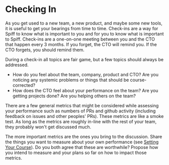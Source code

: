 # Checking In

As you get used to a new team, a new product, and maybe some new tools, it is useful to get your bearings from time to time.
Check-ins are a way for Spiff to know what is important to you and for you to know what is important to Spiff.
Check-ins are a one-on-one meeting between you and the CTO that happen every 3 months.
If you forget, the CTO will remind you. If the CTO forgets, you should remind them.

During a check-in all topics are fair game, but a few topics should always be addressed.

* How do you feel about the team, company, product and CTO? Are you noticing any systemic problems or things that should be course-corrected?
* How does the CTO feel about your performance on the team? Are you getting projects done? Are you helping others on the team?

There are a few general metrics that might be considered while assessing your performance such as numbers of PRs and github activity (including feedback on issues and other peoples' PRs).
These metrics are like a smoke test.
As long as the metrics are roughly in-line with the rest of your team, they probably won't get discussed much.

The more important metrics are the ones you bring to the discussion.
Share the things you want to measure about your own performance (see [Setting Your Course](02.SettingYourCourse.md)).
Do you both agree that these are worthwhile?
Propose how you intend to measure and your plans so far on how to impact those metrics.
